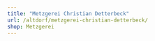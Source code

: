 ```yaml
---
title: "Metzgerei Christian Detterbeck"
url: /altdorf/metzgerei-christian-detterbeck/
shop: Metzgerei
---
```

